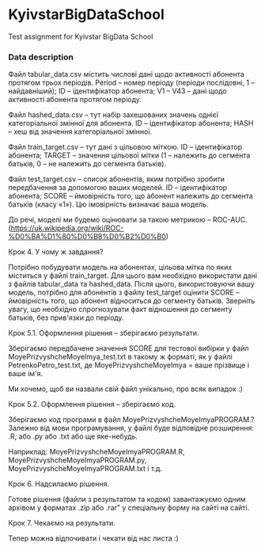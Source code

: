 # KyivstarBigDataSchool
Test assignment for Kyivstar BigData School 

### Data description
Файл tabular_data.csv містить числові дані щодо активності абонента протягом трьох періодів.
Period – номер періоду (періоди послідовні, 1 – найдавніший);
ID – ідентифікатор абонента;
V1 – V43 – дані щодо активності абонента протягом періоду.

Файл hashed_data.csv – тут набір захешованих значень однієї категоріальної змінної для абонента.
ID – ідентифікатор абонента;
HASH – хеш від значення категоріальної змінної.

Файл train_target.csv – тут дані з цільовою міткою. 
ID – ідентифікатор абонента; 
TARGET – значення цільової мітки (1 – належить до сегмента батьків, 0 – не належить до сегмента батьків).

Файл test_target.csv – список абонентів, яким потрібно зробити передбачення за допомогою ваших моделей. 
ID – ідентифікатор абонента; 
SCORE – ймовірність того, що абонент належить до сегмента батьків (класу «1»). Цю імовірність визначає ваша модель.

До речі, моделі ми будемо оцінювати за такою метрикою – ROC-AUC. (https://uk.wikipedia.org/wiki/ROC-%D0%BA%D1%80%D0%B8%D0%B2%D0%B0)

Крок 4. У чому ж завдання?

Потрібно побудувати модель на абонентах, цільова мітка по яких міститься у файлі train_target.
Для цього вам необхідно використати дані з файлів tabular_data та hashed_data. Після цього, використовуючи вашу модель, потрібно для абонентів з файлу test_target оцінити SCORE – ймовірність того, що абонент відноситься до сегменту батьків. Зверніть увагу, що необхідно спрогнозувати факт відношення до сегменту батьків, без прив'язки до періоду.

Крок 5.1. Оформлення рішення – зберігаємо результати.

Зберігаємо передбачене значення SCORE для тестової вибірки у файл MoyePrizvyshcheMoyeImya_test.txt в такому ж форматі, як у файлі PetrenkoPetro_test.txt, де MoyePrizvyshcheMoyeImya = ваше прізвище і ваше ім'я. 

Ми хочемо, щоб ви назвали свій файл унікально, про всяк випадок :)

Крок 5.2. Оформлення рішення – зберігаємо код.

Зберігаємо код програми в файл MoyePrizvyshcheMoyeImyaPROGRAM.? Залежно від мови програмування, у файлі буде відповідне розширення: .R, або .py або .txt або ще яке-небудь.

Наприклад:
MoyePrizvyshcheMoyeImyaPROGRAM.R,
MoyePrizvyshcheMoyeImyaPROGRAM.py,
MoyePrizvyshcheMoyeImyaPROGRAM.txt і т.д.

Крок 6. Надсилаємо рішення.

Готове рішення (файли з результатом та кодом) завантажуємо одним архівом у форматах .zip або .rar" у спеціальну форму на сайті на сайті.

Крок 7. Чекаємо на результати.

Тепер можна відпочивати і чекати від нас листа :)
